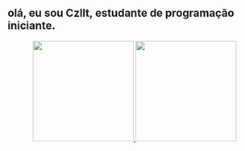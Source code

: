 ## olá, eu sou Czllt, estudante de programação iniciante.
<div align="center">
  <a href="https://github.com/html-czllt">
  <img height="200em" src="https://github-readme-stats.vercel.app/api?username=html-czllt&show_icons=true&theme=dracula&include_all_commits=true&count_private=true"/>
  <img height="200em" src="https://github-readme-stats.vercel.app/api/top-langs/?username=html-czllt&layout=compact&langs_count=7&theme=dracula"/>
</div>
